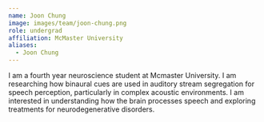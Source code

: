 ```yaml
---
name: Joon Chung
image: images/team/joon-chung.png
role: undergrad
affiliation: McMaster University
aliases:
  - Joon Chung
---
```


I am a fourth year neuroscience student at Mcmaster University. 
I am researching how binaural cues are used in auditory stream segregation for speech perception, particularly in complex acoustic environments. 
I am interested in understanding how the brain processes speech and exploring treatments for neurodegenerative disorders.

